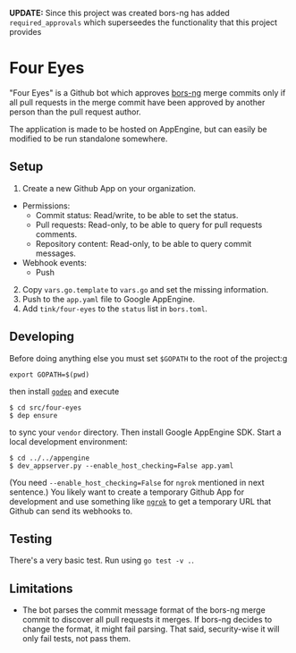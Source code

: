 **UPDATE:** Since this project was created bors-ng has added
`required_approvals` which superseedes the functionality that this project
provides

Four Eyes
=========
"Four Eyes" is a Github bot which approves
[bors-ng](https://github.com/bors-ng/bors-ng) merge commits only if all pull
requests in the merge commit have been approved by another person than the pull
request author.

The application is made to be hosted on AppEngine, but can easily be modified
to be run standalone somewhere.

Setup
-----
1. Create a new Github App on your organization.
  * Permissions:
    * Commit status: Read/write, to be able to set the status.
    * Pull requests: Read-only, to be able to query for pull requests comments.
    * Repository content: Read-only, to be able to query commit messages.
  * Webhook events:
    * Push
2. Copy `vars.go.template` to `vars.go` and set the missing information.
3. Push to the `app.yaml` file to Google AppEngine.
4. Add `tink/four-eyes` to the `status` list in `bors.toml`.

Developing
----------
Before doing anything else you must set `$GOPATH` to the root of the project:g

    export GOPATH=$(pwd)
 
 then install [`godep`](https://github.com/tools/godep) and execute

    $ cd src/four-eyes
    $ dep ensure

to sync your `vendor` directory. Then install Google AppEngine SDK. Start a
local development environment:

    $ cd ../../appengine
    $ dev_appserver.py --enable_host_checking=False app.yaml

(You need `--enable_host_checking=False` for `ngrok` mentioned in next
sentence.) You likely want to create a temporary Github App for development and
use something like [`ngrok`](https://ngrok.com) to get a temporary URL that
Github can send its webhooks to.

Testing
-------
There's a very basic test. Run using `go test -v .`.

Limitations
-----------
 * The bot parses the commit message format of the bors-ng merge commit to
   discover all pull requests it merges. If bors-ng decides to change the
   format, it might fail parsing. That said, security-wise it will only fail
   tests, not pass them.
